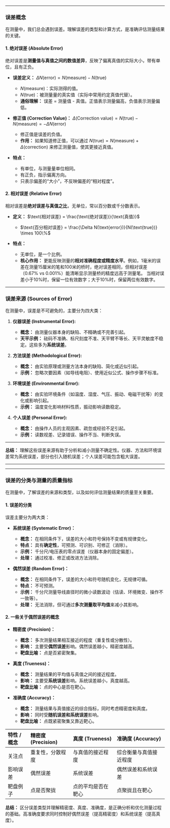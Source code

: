 
---

### 误差概念

在测量中，我们总会遇到误差。理解误差的类型和计算方式，是准确评估测量结果的关键。

#### 1. 绝对误差 (Absolute Error)

绝对误差是**测量值与真值之间的数值差异**，反映了偏离真值的实际大小，带有单位，且有正负。

* **误差定义：** $\Delta N(\text{error}) = N(\text{measure}) - N(\text{true})$
    * $N(\text{measure})$：实际测得的值。
    * $N(\text{true})$：被测量量的真实值（实际中常用约定真值代替）。
    * **通俗理解：** 误差 = 测量值 - 真值。正值表示测量偏高，负值表示测量偏低。

* **修正值 (Correction Value)：** $\Delta (\text{Correction value}) = N(\text{true}) - N(\text{measure}) = -\Delta N(\text{error})$
    * 修正值是误差的负值。
    * **作用：** 如果知道修正值，可以通过 $N(\text{true}) = N(\text{measure}) + \Delta (\text{correction})$ 来修正测量值，使其更接近真值。

* **特点：**
    * 有单位，与测量量单位相同。
    * 有正负，指示偏离方向。
    * 只表示偏差的“大小”，不反映偏差的“相对程度”。

#### 2. 相对误差 (Relative Error)

相对误差是**绝对误差与真值之比**，无单位，常以百分数或千分数表示。

* **定义：** $\text{相对误差} = \frac{\text{绝对误差}}{\text{真值}}$
    * $\text{百分相对误差} = \frac{\Delta N(\text{error})}{N(\text{true})} \times 100\%$

* **特点：**
    * 无单位，是一个比例。
    * **核心作用：** 更能反映测量的**相对准确程度或精度水平**。例如，1毫米的误差在测量15厘米的笔和100米的桥时，绝对误差相同，但相对误差（0.67% vs 0.001%）能清晰显示测量桥的精度远高于测量笔。
当相对误差小于10%时，保留一位有效数字；大于10%时，保留两位有效数字。

---

### 误差来源 (Sources of Error)

在测量中，误差是不可避免的，主要分为四大类：

1.  **仪器误差 (Instrumental Error):**
    * **概念：** 由测量仪器本身的缺陷、不精确或不完善引起。
    * **天平示例：** 砝码不准确、标尺刻度不准、天平臂不等长、天平灵敏度不稳定。这些多为**系统误差**。

2.  **方法误差 (Methodological Error):**
    * **概念：** 由实验原理或测量方法本身的缺陷、简化或近似引起。
    * **示例：** 忽略次要因素（如导线电阻）、使用近似公式、操作步骤不标准。

3.  **环境误差 (Environmental Error):**
    * **概念：** 由实验环境条件（如温度、湿度、气压、振动、电磁干扰等）的变化或影响引起。
    * **示例：** 温度变化影响材料性质，振动影响读数稳定。

4.  **个人误差 (Personal Error):**
    * **概念：** 由操作人员的主观因素、疏忽或经验不足引起。
    * **示例：** 读数视差、记录错误、操作不当、判断失误。

---

**总结：** 理解这些误差来源有助于分析和减小测量不确定性。仪器、方法和环境误差常为系统误差，部分也引入随机误差；个人误差可能包含粗大误差。

---
---

### 误差的分类与测量的质量指标

在测量中，了解误差的来源和类型，以及如何评估测量结果的质量至关重要。

#### 1. 误差的分类

误差主要分为两大类：

* **系统误差 (Systematic Error)：**
    * **概念：** 在相同条件下，误差的大小和符号保持不变或有规律变化。
    * **特点：** 具有**确定性**，可预测、可识别、可修正（消除）。
    * **示例：** 千分尺/电压表的零点误差（仪器本身的固定偏差）。
    * **处理：** 通过校准、修正或改进方法消除。

* **偶然误差 (Random Error)：**
    * **概念：** 在相同条件下，误差的大小和符号随机变化，无规律可循。
    * **特点：** 不可预测。
    * **示例：** 千分尺测量导线直径时的微小读数波动（估读、环境微变、操作不一致等）。
    * **处理：** 无法消除，但可通过**多次测量取平均值**来减小其影响。

#### 2. 一些关于偶然误差的概念


* **精密度 (Precision)：**
    * **概念：** 多次测量结果相互接近的程度（重复性或分散性）。
    * **影响：** 主要受**偶然误差**影响。偶然误差越小，精密度越高。
    * **靶盘比喻：** 点是否紧密聚集。

* **真度 (Trueness)：**
    * **概念：** 测量结果的平均值与真值之间的接近程度。
    * **影响：** 主要受**系统误差**影响。系统误差越小，真度越高。
    * **靶盘比喻：** 点的中心是否在靶心。

* **准确度 (Accuracy)：**
    * **概念：** 测量结果与真值接近的综合指标，同时考虑精密度和真度。
    * **影响：** 同时受**随机误差和系统误差**影响。
    * **靶盘比喻：** 点既紧密聚集又靠近靶心。

| 特性 / 概念 | 精密度 (Precision) | 真度 (Trueness) | 准确度 (Accuracy) |
| :------ | :-------------- | :------------ | :------------- |
| 关注点     | 重复性，分散程度        | 与真值的接近程度      | 综合衡量与真值接近程度    |
| 影响误差    | 偶然误差            | 系统误差          | 偶然误差和系统误差      |
| 靶盘例子    | 点是否聚拢           | 点的平均是否在靶心     | 点聚拢且在靶心        |

**总结：** 区分误差类型并理解精密度、真度、准确度，是正确分析和优化测量过程的基础。高准确度要求同时控制好偶然误差（提高精密度）和系统误差（提高真度）。
